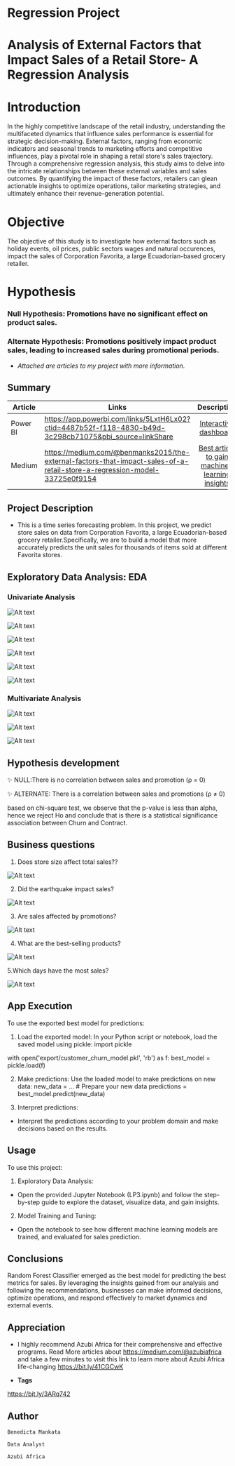 
# Regression Project

# Analysis of External Factors that Impact Sales of a Retail Store- A Regression Analysis
# Introduction
 In the highly competitive landscape of the retail industry, understanding the multifaceted dynamics that influence sales performance is essential for strategic decision-making. External factors, ranging from economic indicators and seasonal trends to marketing efforts and competitive influences, play a pivotal role in shaping a retail store's sales trajectory. Through a comprehensive regression analysis, this study aims to delve into the intricate relationships between these external variables and sales outcomes. By quantifying the impact of these factors, retailers can glean actionable insights to optimize operations, tailor marketing strategies, and ultimately enhance their revenue-generation potential.

# Objective
 The objective of this study is to investigate how external factors such as holiday events, oil prices, public sectors wages and natural occurences, impact the sales of Corporation Favorita, a large Ecuadorian-based grocery retailer.

# Hypothesis

### Null Hypothesis: Promotions have no significant effect on product sales.

### Alternate Hypothesis:  Promotions positively impact product sales, leading to increased sales during promotional periods.

-  *Attached are articles to my project with more information.*
## Summary
| Article     | Links      | Description |
|-----------|-------------|:-------------:|
|Power BI| https://app.powerbi.com/links/5LxtH6Lx02?ctid=4487b52f-f118-4830-b49d-3c298cb71075&pbi_source=linkShare  |  [Interactive dashboard](/) |
|Medium   |   https://medium.com/@benmanks2015/the-external-factors-that-impact-sales-of-a-retail-store-a-regression-model-33725e0f9154                       |  [ Best article to gain machine-learning insights                        ](/) |

## Project Description

-  This is a time series forecasting problem. In this project, we predict store sales on data from Corporation Favorita, a large Ecuadorian-based grocery retailer.Specifically, we are to build a model that more accurately predicts the unit sales for thousands of items sold at different Favorita stores.

## Exploratory Data Analysis: EDA

### Univariate Analysis

![Alt text](image/oil.png)

![Alt text](image/cities.png)

![Alt text](image/monthlysales.png)

![Alt text](image/salesdata.png)

![Alt text](image/product.png)

![Alt text](image/daysofsalesbyweek.png)

### Multivariate Analysis 

![Alt text](image/salesandtransactions.png)

![Alt text](image/transactionbystores.png)

![Alt text](image/salesforholiday.png)

## Hypothesis development

✨ NULL:There is no correlation between sales and promotion (ρ = 0)

✨ ALTERNATE: There is a correlation between sales and promotions (ρ ≠ 0)

based on chi-square test, we observe that the p-value is less than alpha, hence we reject Ho and conclude that is there is a statistical significance association between Churn and Contract.

## Business questions
1. Does store size affect total sales?? 

![Alt text](image/cluster.png)

2. Did the earthquake impact sales?

![Alt text](image/earthquake.png)

3. Are sales affected by promotions?

![Alt text](image/promotedandnonpromoted.png)

4. What are the best-selling products?

![Alt text](image/product.png)

5.Which days have the most sales?

![Alt text](image/dayofsalesbyweek.png)



## App Execution

To use the exported best model for predictions:
1. Load the exported model:
In your Python script or notebook, load the saved model using pickle:
import pickle

with open('export/customer_churn_model.pkl', 'rb') as f:
  best_model = pickle.load(f)

2. Make predictions:
Use the loaded model to make predictions on new data:
new_data = ...  # Prepare your new data
predictions = best_model.predict(new_data)

3. Interpret predictions:
- Interpret the predictions according to your problem domain and make decisions based on the results.

## Usage

To use this project:

1. Exploratory Data Analysis:
- Open the provided Jupyter Notebook (LP3.ipynb) and follow the step-by-step guide to explore the dataset, visualize data, and gain insights.

2. Model Training and Tuning:
- Open the notebook to see how different machine learning models are trained,  and evaluated for sales prediction.



## Conclusions 

Random Forest Classifier emerged as the best model for predicting the best metrics for sales. By leveraging the insights gained from our analysis and following the recommendations, businesses can make informed decisions, optimize operations, and respond effectively to market dynamics and external events.



## Appreciation
-   I highly recommend Azubi Africa for their comprehensive and effective programs. Read More articles about https://medium.com/@azubiafrica and take a few minutes to visit this link to learn more about Azubi Africa life-changing https://bit.ly/41CGCwK 

-  **Tags**

https://bit.ly/3ARq742


## Author

`Benedicta Mankata `

`Data Analyst`

`Azubi Africa`
